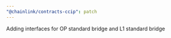 ```yaml
---
"@chainlink/contracts-ccip": patch
---
```


Adding interfaces for OP standard bridge and L1 standard bridge
